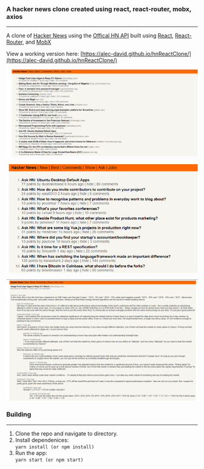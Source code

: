 ### A hacker news clone created using react, react-router, mobx, axios

---

A clone of [Hacker News](https://news.ycombinator.com/) using the [Offical HN API](https://github.com/HackerNews/API) built using [React](https://facebook.github.io/react/), [React-Router](https://github.com/ReactTraining/react-router), and [MobX](https://github.com/mobxjs/mobx)

View a working version here: [https://alec-david.github.io/hnReactClone/](https://alec-david.github.io/hnReactClone/)

![Home Page](https://github.com/alec-david/hnReactClone/blob/master/imgs/HNReactBestStories.PNG 'Home Page')

![Ask Page](https://github.com/alec-david/hnReactClone/blob/master/imgs/HNReactAskStories.PNG 'Ask Page')

![Story Comments](https://github.com/alec-david/hnReactClone/blob/master/imgs/HNReactStoryComments.PNG 'Story Comments')

### Building

---

1.  Clone the repo and navigate to directory.
2.  Install dependenices: <br/>
    `yarn install (or npm install)`
3.  Run the app: <br/>
    `yarn start (or npm start)`
